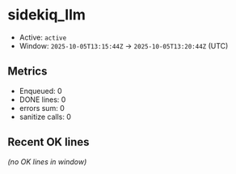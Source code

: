# sidekiq_llm

- Active: `active`
- Window: `2025-10-05T13:15:44Z` → `2025-10-05T13:20:44Z` (UTC)

## Metrics
- Enqueued: 0
- DONE lines: 0
- errors sum: 0
- sanitize calls: 0

## Recent OK lines
_(no OK lines in window)_

